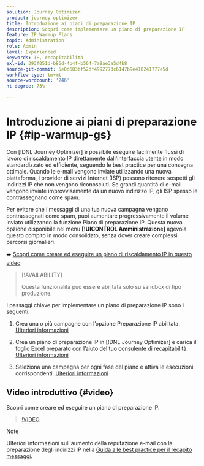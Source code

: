 ```yaml
---
solution: Journey Optimizer
product: journey optimizer
title: Introduzione ai piani di preparazione IP
description: Scopri come implementare un piano di preparazione IP
feature: IP Warmup Plans
topic: Administration
role: Admin
level: Experienced
keywords: IP, recapitabilità
exl-id: 393f051d-b86d-4b4f-b564-7a9ae3a5d4b8
source-git-commit: 5e0d683bf52df4992773c6147b9e418241777e5d
workflow-type: tm+mt
source-wordcount: '246'
ht-degree: 73%

---
```


# Introduzione ai piani di preparazione IP {#ip-warmup-gs}

Con [!DNL Journey Optimizer] è possibile eseguire facilmente flussi di lavoro di riscaldamento IP direttamente dall&#39;interfaccia utente in modo standardizzato ed efficiente, seguendo le best practice per una consegna ottimale. Quando le e-mail vengono inviate utilizzando una nuova piattaforma, i provider di servizi Internet (ISP) possono ritenere sospetti gli indirizzi IP che non vengono riconosciuti. Se grandi quantità di e-mail vengono inviate improvvisamente da un nuovo indirizzo IP, gli ISP spesso le contrassegnano come spam.

Per evitare che i messaggi di una tua nuova campagna vengano contrassegnati come spam, puoi aumentare progressivamente il volume inviato utilizzando la funzione Piano di preparazione IP. Questa nuova opzione disponibile nel menu **[!UICONTROL Amministrazione]** agevola questo compito in modo consolidato, senza dover creare complessi percorsi giornalieri.

➡️ [Scopri come creare ed eseguire un piano di riscaldamento IP in questo video](#video)

>[!AVAILABILITY]
>
>Questa funzionalità può essere abilitata solo su sandbox di tipo produzione.

<!--
Benefits

* Standardization on Campaign which will be easy for practitioners too > why?

* No more pain of creating queries, audiences and testing those as system will create the audiences. 

* Ease of excluding domains and changing the plan with help of simple toggles to exclude OR by editing numbers inline or create new phases or reupload plan if drastic change. No more pain of editing audience definitions, journey conditions

* There is an expectation that with this, it will ease around 30% of effort and will be much better experience for consultant/partner/practitioner - right from planning to execution to reporting
-->

I passaggi chiave per implementare un piano di preparazione IP sono i seguenti:

1. Crea una o più campagne con l’opzione Preparazione IP abilitata. [Ulteriori informazioni](ip-warmup-campaign.md)

1. Crea un piano di preparazione IP in [!DNL Journey Optimizer] e carica il foglio Excel preparato con l’aiuto del tuo consulente di recapitabilità. [Ulteriori informazioni](ip-warmup-plan.md)

1. Seleziona una campagna per ogni fase del piano e attiva le esecuzioni corrispondenti. [Ulteriori informazioni](ip-warmup-execution.md)

## Video introduttivo {#video}

Scopri come creare ed eseguire un piano di preparazione IP.

>[!VIDEO](https://video.tv.adobe.com/v/3453848/?learn=on&captions=ita)

>[!NOTE]
>
>Ulteriori informazioni sull&#39;aumento della reputazione e-mail con la preparazione degli indirizzi IP nella [Guida alle best practice per il recapito messaggi](https://experienceleague.adobe.com/docs/deliverability-learn/deliverability-best-practice-guide/additional-resources/generic-resources/increase-reputation-with-ip-warming.html?lang=it).
